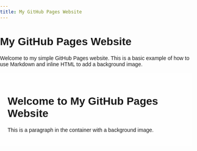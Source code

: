 ```yaml
---
title: My GitHub Pages Website
---
```


# My GitHub Pages Website

Welcome to my simple GitHub Pages website. This is a basic example of how to use Markdown and inline HTML to add a background image.

<style>
  body {
    margin: 0;
    padding: 0;
    background-image: url('https://github.com/novaxiophi/securityplusTraining.githubpages.io/blob/master/corridos.jpg');
    background-size: cover;
    background-repeat: no-repeat;
    background-position: center;
    font-family: Arial, sans-serif;
  }

  .container {
    max-width: 800px;
    margin: 0 auto;
    padding: 20px;
    background-color: rgba(255, 255, 255, 0.8);
  }
</style>

<div class="container">
  <h1>Welcome to My GitHub Pages Website</h1>

  <!-- Your Markdown content goes here -->
  <p>This is a paragraph in the container with a background image.</p>
</div>
